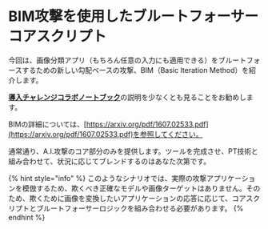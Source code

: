 # BIM攻撃を使用したブルートフォーサーコアスクリプト

今回は、画像分類アプリ（もちろん任意の入力にも適用できる）をブルートフォースするための新しい勾配ベースの攻撃、BIM（Basic Iteration Method）を紹介します。

[**導入チャレンジコラボノートブック**](https://colab.research.google.com/drive/1lDh0oZ3TR-z87WjogdegZCdtsUuDADcR)の説明を少なくとも見ることをお勧めします。

BIMの詳細については、[https://arxiv.org/pdf/1607.02533.pdf](https://arxiv.org/pdf/1607.02533.pdf)を参照してください。

通常通り、A.I.攻撃のコア部分のみを提供します。ツールを完成させ、PT技術と組み合わせて、状況に応じてブレンドするのはあなた次第です。

{% hint style="info" %}
このようなシナリオでは、実際の攻撃アプリケーションを模倣するため、欺くべき正確なモデルや画像ターゲットはありません。そのため、欺くために画像を変換したいアプリケーションの応答に応じて、コアスクリプトとブルートフォーサーロジックを組み合わせる必要があります。
{% endhint %}

